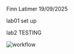 Finn Latimer 
19/09/2025

lab01
set up

lab2
TESTING

![workflow](https://github.com/<UserName>/<RepositoryName>/actions/workflows/main.yml/badge.svg)